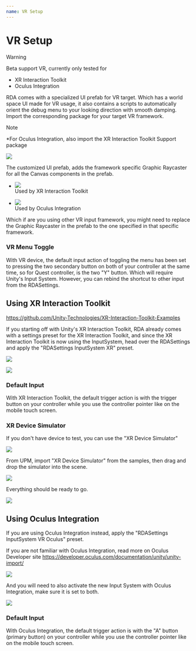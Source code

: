 ```yaml
---
name: VR Setup
---
```


# VR Setup

> [!WARNING]
> Beta support VR, currently only tested for
> - XR Interaction Toolkit
> - Oculus Integration

RDA comes with a specialized UI prefab for VR target. Which has a world space UI made for VR usage, it also contains a scripts to automatically orient the debug menu to your looking direction with smooth damping. Import the corresponding package for your target VR framework. 

> [!NOTE]
> *For Oculus Integration, also import the XR Interaction Toolkit Support package

![](../../images/2020-12-15-16-33-11.png)

The customized UI prefab, adds the framework specific Graphic Raycaster for all the Canvas components in the prefab.

- ![](../../images/2020-12-06-15-39-31.png)<br/>Used by XR Interaction Toolkit

- ![](../../images/2020-12-06-15-45-00.png)<br/>Used by Oculus Integration

Which if are you using other VR input framework, you might need to replace the Graphic Raycaster in the prefab to the one specified in that specific framework.

### VR Menu Toggle

With VR device, the default input action of toggling the menu has been set to pressing the two secondary button on both of your controller at the same time, so for Quest controller, is the two "Y" button. Which will require Unity's Input System. However, you can rebind the shortcut to other input from the RDASettings.

## Using XR Interaction Toolkit

https://github.com/Unity-Technologies/XR-Interaction-Toolkit-Examples

If you starting off with Unity's XR Interaction Toolkit, RDA already comes with a settings preset for the XR Interaction Toolkit, and since the XR Interaction Toolkit is now using the InputSystem, head over the RDASettings and apply the "RDASettings InputSystem XR" preset.

![](../../images/2020-12-06-15-18-47.png)

![](../../images/2020-12-06-15-21-20.png)

### Default Input

With XR Interaction Toolkit, the default trigger action is with the trigger button on your controller while you use the controller pointer like on the mobile touch screen.

### XR Device Simulator

If you don't have device to test, you can use the "XR Device Simulator"

![](../../images/2020-12-06-15-26-58.png)

From UPM, import "XR Device Simulator" from the samples, then drag and drop the simulator into the scene. 

![](../../images/2020-12-06-15-27-40.png)

Everything should be ready to go.

![](../../images/2020-12-06-15-28-56.png)

## Using Oculus Integration

If you are using Oculus Integration instead, apply the "RDASettings InputSystem VR Oculus" preset.

If you are not familiar with Oculus Integration, read more on Oculus Developer site https://developer.oculus.com/documentation/unity/unity-import/

![](../../images/2020-12-06-15-42-20.png)

And you will need to also activate the new Input System with Oculus Integration, make sure it is set to both.

![](../../images/2020-12-06-15-43-29.png)

### Default Input

With Oculus Integration, the default trigger action is with the "A" button (primary button) on your controller while you use the controller pointer like on the mobile touch screen.